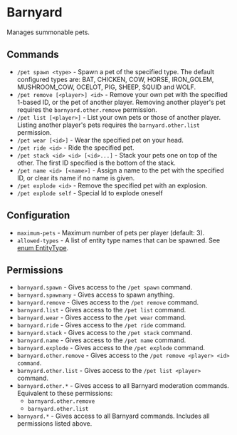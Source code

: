 Barnyard
========
Manages summonable pets.


Commands
--------

 * `/pet spawn <type>` - Spawn a pet of the specified type. The default
   configured types are: BAT, CHICKEN, COW, HORSE, IRON_GOLEM, MUSHROOM_COW,
   OCELOT, PIG, SHEEP, SQUID and WOLF.
 * `/pet remove [<player>] <id>` - Remove your own pet with the specified
   1-based ID, or the pet of another player. Removing another player's pet
   requires the `barnyard.other.remove` permission.
 * `/pet list [<player>]` - List your own pets or those of another
   player. Listing another player's pets requires the `barnyard.other.list`
   permission.
 * `/pet wear [<id>]` - Wear the specified pet on your head.
 * `/pet ride <id>` - Ride the specified pet.
 * `/pet stack <id> <id> [<id>...]` - Stack your pets one on top of the
   other. The first ID specified is the bottom of the stack.
 * `/pet name <id> [<name>]` - Assign a name to the pet with the specified
   ID, or clear its name if no name is given.
 * `/pet explode <id>` - Remove the specified pet with an explosion.
 * `/pet explode self` - Special Id to explode oneself

Configuration
-------------

 * `maximum-pets` - Maximum number of pets per player (default: 3).
 * `allowed-types` - A list of entity type names that can be spawned.
   See [enum EntityType](https://hub.spigotmc.org/javadocs/spigot/org/bukkit/entity/EntityType.html).


Permissions
-----------

 * `barnyard.spawn` - Gives access to the `/pet spawn` command.
 * `barnyard.spawnany` - Gives access to spawn anything.
 * `barnyard.remove` - Gives access to the `/pet remove` command.
 * `barnyard.list` - Gives access to the `/pet list` command.
 * `barnyard.wear` - Gives access to the `/pet wear` command.
 * `barnyard.ride` - Gives access to the `/pet ride` command.
 * `barnyard.stack` - Gives access to the `/pet stack` command.
 * `barnyard.name` - Gives access to the `/pet name` command.
 * `barnyard.explode` - Gives access to the `/pet explode` command.
 * `barnyard.other.remove` - Gives access to the `/pet remove <player> <id> command`.
 * `barnyard.other.list` - Gives access to the `/pet list <player>` command.
 * `barnyard.other.*` - Gives access to all Barnyard moderation commands.
   Equivalent to these permissions:
   * `barnyard.other.remove`
   * `barnyard.other.list`
 * `barnyard.*` - Gives access to all Barnyard commands. Includes all
   permissions listed above.
